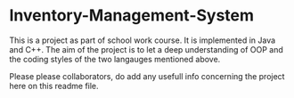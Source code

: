 # Inventory-Management-System

This is a project as part of school work course. 
It is implemented in Java and C++. 
The aim of the project is to let a deep understanding of OOP and the coding styles of the two langauges mentioned above.

Please please collaborators, do add any usefull info concerning the project here on this readme file.
